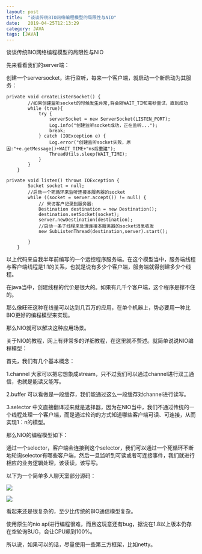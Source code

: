 ```yaml
---
layout: post
title:  "谈谈传统BIO网络编程模型的局限性与NIO"
date:   2019-04-25T12:13:29
category: JAVA
tags: [JAVA]
---
```


谈谈传统BIO网络编程模型的局限性与NIO

<p>先来看看我们的server端：</p><p>创建一个serversocket，进行监听，每来一个客户端，就启动一个新启动为其服务：</p><pre><code>private void createListenSocket() {<br>        //如果创建监听socket的时候发生异常,将会隔WAIT_TIME毫秒重试，直到成功<br>        while (true){<br>            try {<br>                serverSocket = new ServerSocket(LISTEN_PORT);<br>                Log.info("创建监听socket成功，正在监听...");<br>                break;<br>            } catch (IOException e) {<br>                Log.error("创建监听socket失败，原因:"+e.getMessage()+WAIT_TIME+"ms后重建");<br>                ThreadUtils.sleep(WAIT_TIME);<br>            }<br>        }<br>    }</code></pre><pre><code>private void listen() throws IOException {<br>        Socket socket = null;<br>        //启动一个死循环来监听连接本服务器的socket<br>        while ((socket = server.accept()) != null) {<br>            // 来访客户记录到服务器:<br>            Destination destination = new Destination();<br>            destination.setSocket(socket);<br>            server.newDestination(destination);<br>            //启动一条子线程来处理连接本服务器的socket消息收发<br>            new SubListenThread(destination,server).start();<br><br>        }<br>    }</code></pre><p>以上代码来自我半年前编写的一个远控程序服务端。在这个模型当中，服务端线程与客户端线程是1:1的关系，也就是说有多少个客户端，服务端就得创建多少个线程。</p><p>在java当中，创建线程的代价是很大的。如果有几千个客户端，这个程序是撑不住的。</p><p>那么像旺旺这种在线量可以达到几百万的应用，在单个机器上，势必要用一种比BIO更好的编程模型来实现。</p><p>那么NIO就可以解决这种应用场景。</p><p>关于NIO的教程，网上有非常多的详细教程，在这里就不赘述。就简单说说NIO编程模型：</p><p>首先，我们有几个基本概念：</p><p>1.channel 大家可以把它想象成stream，只不过我们可以通过channel进行双工通信，也就是能读又能写。</p><p>2.buffer 可以看做是一段缓存，我们能通过这么一段缓存对channel进行读写。</p><p>3.selector 中文直接翻译过来就是选择器，因为在NIO当中，我们不通过传统的一个线程处理一个客户端，而是通过轮询的方式知道哪些客户端可读、可连接，从而实现1：n的模型。</p><p>那么NIO的编程模型如下：</p><p>通过一个selector，客户端会连接到这个selector，我们可以通过一个死循环不断地轮询selector有哪些客户端，然后一旦监听到可读或者可连接事件，我们就进行相应的业务逻辑处理，该读读，该写写。</p><p>以下为一个简单多人聊天室部分源码：</p><p><img src="https://ismy1.oss-cn-qingdao.aliyuncs.com/blog/1556118609200.png" style="max-width:100%;"><br></p><p><img src="https://ismy1.oss-cn-qingdao.aliyuncs.com/blog/1556118631408.png" style="max-width:100%;"><br></p><p>看起来还是很复杂的，至少比传统的BIO通信模型复杂。</p><p>使用原生的nio api进行编程很难，而且这玩意还有bug，据说在1.8以上版本仍存在空轮询BUG，会让CPU飙到100%。</p><p>所以说，如果可以的话，尽量使用一些第三方框架，比如netty。</p>